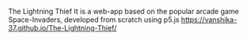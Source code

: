 The Lightning Thief
It is a web-app based on the popular arcade game Space-Invaders, developed from scratch using p5.js
https://vanshika-37.github.io/The-Lightning-Thief/
